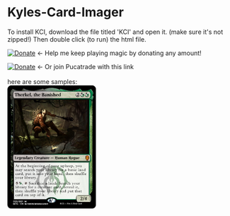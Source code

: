 # Kyles-Card-Imager
To install KCI, download the file titled 'KCI' and open it. (make sure it's not zipped!) Then double click (to run) the html file.


[![Donate](https://img.shields.io/badge/Donate-PayPal-blue.svg?longCache=true&style=popout)](https://www.paypal.me/kyleburtondonate
) ← Help me keep playing magic by donating any amount!


[![Donate](https://img.shields.io/badge/Join-PucaTrade-purple.svg?longCache=true&style=popout)](https://pucatrade.com/invite/gift/186748) ← Or join Pucatrade with this link
<br><br>
here are some samples:
<br>
<img src="sampleCards/sample-card-1.png" alt="Sample image" width="200">
